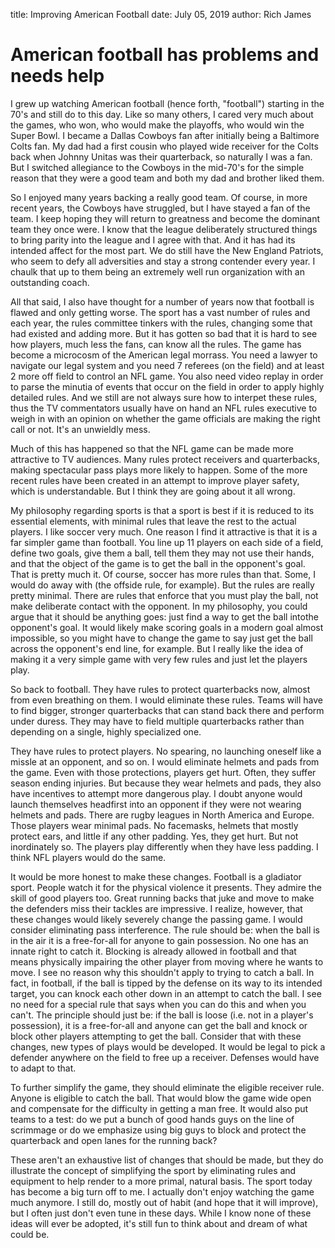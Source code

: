title: Improving American Football
date: July 05, 2019
author: Rich James

# American football has problems and needs help

I grew up watching American football (hence forth, "football") starting in the 70's and still do to this day.  Like so many others, I cared very much about the games, who won, who would make the playoffs, who would win the Super Bowl.  I became a Dallas Cowboys fan after initially being a Baltimore Colts fan.  My dad had a first cousin who played wide receiver for the Colts back when Johnny Unitas was their quarterback, so naturally I was a fan.  But I switched allegiance to the Cowboys in the mid-70's for the simple reason that they were a good team and both my dad and brother liked them.

So I enjoyed many years backing a really good team.  Of course, in more recent years, the Cowboys have struggled, but I have stayed a fan of the team.  I keep hoping they will return to greatness and become the dominant team they once were.  I know that the league deliberately structured things to bring parity into the league and I agree with that.  And it has had its intended affect for the most part.  We do still have the New England Patriots, who seem to defy all adversities and stay a strong contender every year.  I chaulk that up to them being an extremely well run organization with an outstanding coach.

All that said, I also have thought for a number of years now that football is flawed and only getting worse.  The sport has a vast number of rules and each year, the rules committee tinkers with the rules, changing some that had existed and adding more.  But it has gotten so bad that it is hard to see how players, much less the fans, can know all the rules.  The game has become a microcosm of the American legal morrass. You need a lawyer to navigate our legal system and you need 7 referees (on the field) and at least 2 more off field to control an NFL game.  You also need video replay in order to parse the minutia of events that occur on the field in order to apply highly detailed rules.  And we still are not always sure how to interpet these rules, thus the TV commentators usually have on hand an NFL rules executive to weigh in with an opinion on whether the game officials are making the right call or not.  It's an unwieldly mess.

Much of this has happened so that the NFL game can be made more attractive to TV audiences.  Many rules protect receivers and quarterbacks, making spectacular pass plays more likely to happen.  Some of the more recent rules have been created in an attempt to improve player safety, which is understandable.  But I think they are going about it all wrong.

My philosophy regarding sports is that a sport is best if it is reduced to its essential elements, with minimal rules that leave the rest to the actual players.  I like soccer very much.  One reason I find it attractive is that it is a far simpler game than football.  You line up 11 players on each side of a field, define two goals, give them a ball, tell them they may not use their hands, and that the object of the game is to get the ball in the opponent's goal.  That is pretty much it.  Of course, soccer has more rules than that.  Some, I would do away with (the offside rule, for example).  But the rules are really pretty minimal.  There are rules that enforce that you must play the ball, not make deliberate contact with the opponent.  In my philosophy, you could argue that it should be anything goes:  just find a way to get the ball intothe opponent's goal.  It would likely make scoring goals in a modern goal almost impossible, so you might have to change the game to say just get the ball across the opponent's end line, for example.  But I really like the idea of making it a very simple game with very few rules and just let the players play.

So back to football.  They have rules to protect quarterbacks now, almost from even breathing on them.  I would eliminate these rules.  Teams will have to find bigger, stronger quarterbacks that can stand back there and perform under duress.  They may have to field multiple quarterbacks rather than depending on a single, highly specialized one.

They have rules to protect players.  No spearing, no launching oneself like a missle at an opponent, and so on.  I would eliminate helmets and pads from the game.  Even with those protections, players get hurt.  Often, they suffer season ending injuries.  But because they wear helmets and pads, they also have incentives to attempt more dangerous play.  I doubt anyone would launch themselves headfirst into an opponent if they were not wearing helmets and pads.  There are rugby leagues in North America and Europe.  Those players wear minimal pads.  No facemasks, helmets that mostly protect ears, and little if any other padding.  Yes, they get hurt.  But not inordinately so.  The players play differently when they have less padding.  I think NFL players would do the same.

It would be more honest to make these changes.  Football is a gladiator sport.  People watch it for the physical violence it presents.  They admire the skill of good players too.  Great running backs that juke and move to make the defenders miss their tackles are impressive.  I realize, however, that these changes would likely severely change the passing game.  I would consider eliminating pass interference.  The rule should be: when the ball is in the air it is a free-for-all for anyone to gain possession.  No one has an innate right to catch it.  Blocking is already allowed in football and that means physically impairing the other player from moving where he wants to move.  I see no reason why this shouldn't apply to trying to catch a ball.  In fact, in football, if the ball is tipped by the defense on its way to its intended target, you can knock each other down in an attempt to catch the ball.  I see no need for a special rule that says when you can do this and when you can't.  The principle should just be: if the ball is loose (i.e. not in a player's possession), it is a free-for-all and anyone can get the ball and knock or block other players attempting to get the ball.  Consider that with these changes, new types of plays would be developed.  It would be legal to pick a defender anywhere on the field to free up a receiver.  Defenses would have to adapt to that.  

To further simplify the game, they should eliminate the eligible receiver rule.  Anyone is eligible to catch the ball.  That would blow the game wide open and compensate for the difficulty in getting a man free.  It would also put teams to a test: do we put a bunch of good hands guys on the line of scrimmage or do we emphasize using big guys to block and protect the quarterback and open lanes for the running back?

These aren't an exhaustive list of changes that should be made, but they do illustrate the concept of simplifying the sport by eliminating rules and equipment to help render to a more primal, natural basis.  The sport today has become a big turn off to me.  I actually don't enjoy watching the game much anymore.  I still do, mostly out of habit (and hope that it will improve), but I often just don't even tune in these days.  While I know none of these ideas will ever be adopted, it's still fun to think about and dream of what could be.

